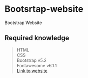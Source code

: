 # Bootsrtap-website
Bootstrap Website 
## Required knowledge
> HTML <br>
> CSS <br>
> Bootstrap v5.2 <br>
> Fontawesome v6.1.1 <br>
[Link to website](https://byrayhana.github.io/Bootsrtap-website/)
